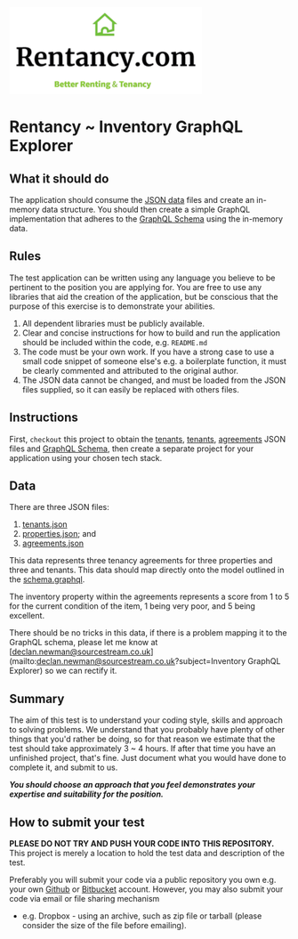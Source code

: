 ![Rentancy](assets/logo.png)
# Rentancy ~ Inventory GraphQL Explorer

## What it should do
The application should consume the [JSON data](data/) files and create an in-memory data structure.
You should then create a simple GraphQL implementation that adheres to the [GraphQL Schema](schema.graphql) using the 
in-memory data.

## Rules
The test application can be written using any language you believe to be pertinent to the position you are applying for.
You are free to use any libraries that aid the creation of the application, but be conscious that the purpose of this
exercise is to demonstrate your abilities.
 
 1) All dependent libraries must be publicly available. 
 1) Clear and concise instructions for how to build and run the application should be included within the code, e.g. `README.md`
 1) The code must be your own work. If you have a strong case to use a small code snippet of someone else's e.g. a
 boilerplate function, it must be clearly commented and attributed to the original author.
 1) The JSON data cannot be changed, and must be loaded from the JSON files supplied, so it can easily be replaced with others files.

## Instructions
First, ``checkout`` this project to obtain the [tenants](data/tenants.json), [tenants](data/properties.json), 
[agreements](data/agreements.json) JSON files and [GraphQL Schema](schema.graphql), then create a separate project for 
your application using your chosen tech stack.

## Data
There are three JSON files:
1) [tenants.json](data/tenants.json)
1) [properties.json](data/properties.json); and 
1) [agreements.json](data/agreements.json)

This data represents three tenancy agreements for three properties and three and tenants. This data should map directly 
onto the model outlined in the [schema.graphql](schema.graphql).

The inventory property within the agreements represents a score from 1 to 5 for the current condition of the item, 1
being very poor, and 5 being excellent.

There should be no tricks in this data, if there is a problem mapping it to the GraphQL schema, please let me know at
[declan.newman@sourcestream.co.uk](mailto:declan.newman@sourcestream.co.uk?subject=Inventory GraphQL Explorer) so we 
can rectify it.

## Summary
The aim of this test is to understand your coding style, skills and approach to solving problems. We understand that you
probably have plenty of other things that you'd rather be doing, so for that reason we estimate that the test should
take approximately 3 ~ 4 hours. If after that time you have an unfinished project, that's fine. Just document what you
would have done to complete it, and submit to us.

**_You should choose an approach that you feel demonstrates your expertise and suitability for the position._**

## How to submit your test
**PLEASE DO NOT TRY AND PUSH YOUR CODE INTO THIS REPOSITORY.** This project is merely a location to hold the test data 
and description of the test.

Preferably you will submit your code via a public repository you own e.g. your own [Github](https://github.com/) or 
[Bitbucket](https://bitbucket.org/) account. However, you may also submit your code via email or file sharing mechanism 
- e.g. Dropbox - using an archive, such as zip file or tarball (please consider the size of the file before emailing). 
